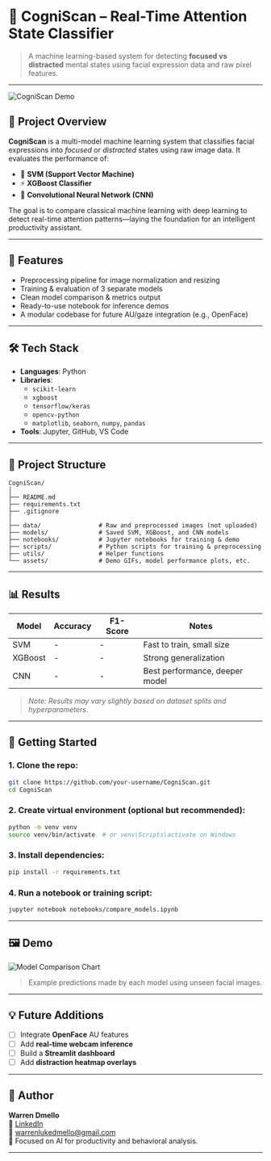 
# 🧠 CogniScan – Real-Time Attention State Classifier

> A machine learning-based system for detecting **focused vs distracted** mental states using facial expression data and raw pixel features.

---

![CogniScan Demo](assets/demo.gif)

## 📌 Project Overview

**CogniScan** is a multi-model machine learning system that classifies facial expressions into *focused* or *distracted* states using raw image data. It evaluates the performance of:
- 🎯 **SVM (Support Vector Machine)**
- ⚡ **XGBoost Classifier**
- 🧠 **Convolutional Neural Network (CNN)**

The goal is to compare classical machine learning with deep learning to detect real-time attention patterns—laying the foundation for an intelligent productivity assistant.

---

## 🚀 Features

- Preprocessing pipeline for image normalization and resizing
- Training & evaluation of 3 separate models
- Clean model comparison & metrics output
- Ready-to-use notebook for inference demos
- A modular codebase for future AU/gaze integration (e.g., OpenFace)

---

## 🛠️ Tech Stack

- **Languages**: Python
- **Libraries**:
  - `scikit-learn`
  - `xgboost`
  - `tensorflow/keras`
  - `opencv-python`
  - `matplotlib`, `seaborn`, `numpy`, `pandas`
- **Tools**: Jupyter, GitHub, VS Code

---

## 📁 Project Structure

```
CogniScan/
│
├── README.md
├── requirements.txt
├── .gitignore
│
├── data/                # Raw and preprocessed images (not uploaded)
├── models/              # Saved SVM, XGBoost, and CNN models
├── notebooks/           # Jupyter notebooks for training & demo
├── scripts/             # Python scripts for training & preprocessing
├── utils/               # Helper functions
└── assets/              # Demo GIFs, model performance plots, etc.
```

---

## 📊 Results

| Model      | Accuracy | F1-Score | Notes                          |
|------------|----------|----------|--------------------------------|
| SVM        | -        | -        | Fast to train, small size      |
| XGBoost    | -        | -        | Strong generalization          |
| CNN        | -        | -        | Best performance, deeper model |

> *Note: Results may vary slightly based on dataset splits and hyperparameters.*

---

## 🧪 Getting Started

### 1. Clone the repo:
```bash
git clone https://github.com/your-username/CogniScan.git
cd CogniScan
```

### 2. Create virtual environment (optional but recommended):
```bash
python -m venv venv
source venv/bin/activate  # or venv\Scripts\activate on Windows
```

### 3. Install dependencies:
```bash
pip install -r requirements.txt
```

### 4. Run a notebook or training script:
```bash
jupyter notebook notebooks/compare_models.ipynb
```

---

## 🖼️ Demo

![Model Comparison Chart](assets/model_accuracy_plot.png)

> Example predictions made by each model using unseen facial images.

---

## 💡 Future Additions

- [ ] Integrate **OpenFace** AU features
- [ ] Add **real-time webcam inference**
- [ ] Build a **Streamlit dashboard**
- [ ] Add **distraction heatmap overlays**

---

## 👤 Author

**Warren Dmello**  
💼 [LinkedIn](https://www.linkedin.com/in/warrenlukedmello)  
📧 warrenlukedmello@gmail.com  
🧠 Focused on AI for productivity and behavioral analysis.

---

